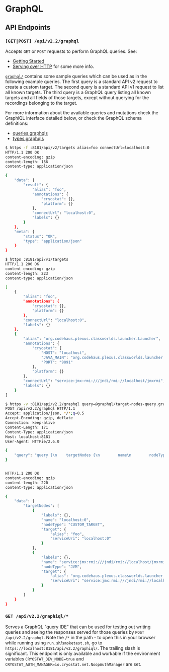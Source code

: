 # GraphQL

## API Endpoints

### `[GET|POST] /api/v2.2/graphql`

Accepts `GET` or `POST` requests to perform GraphQL queries. See:
- [Getting Started](https://www.graphql-java.com/tutorials/getting-started-with-spring-boot/)
- [Serving over HTTP](https://graphql.org/learn/serving-over-http/)
for some more info.

[`graphql/`](graphql/) contains some sample queries which can be used as in the following
example queries. The first query is a standard API v2 request to create a custom
target. The second query is a standard API v1 request to list all known targets.
The third query is a GraphQL query listing all known targets and all fields of
those targets, except without querying for the recordings belonging to the
target.

For more information about the available queries and mutations check the
GraphiQL interface detailed below, or check the GraphQL schema definitions:

- [queries.graphqls](https://github.com/cryostatio/cryostat/blob/main/src/main/resources/queries.graphqls)
- [types.graphqls](https://github.com/cryostatio/cryostat/blob/main/src/main/resources/types.graphqls)

```bash
$ https -f :8181/api/v2/targets alias=foo connectUrl=localhost:0
HTTP/1.1 200 OK
content-encoding: gzip
content-length: 156
content-type: application/json

{
    "data": {
        "result": {
            "alias": "foo",
            "annotations": {
                "cryostat": {},
                "platform": {}
            },
            "connectUrl": "localhost:0",
            "labels": {}
        }
    },
    "meta": {
        "status": "OK",
        "type": "application/json"
    }
}
```

```bash
$ https :8181/api/v1/targets
HTTP/1.1 200 OK
content-encoding: gzip
content-length: 223
content-type: application/json

[
    {
        "alias": "foo",
        "annotations": {
            "cryostat": {},
            "platform": {}
        },
        "connectUrl": "localhost:0",
        "labels": {}
    },
    {
        "alias": "org.codehaus.plexus.classworlds.launcher.Launcher",
        "annotations": {
            "cryostat": {
                "HOST": "localhost",
                "JAVA_MAIN": "org.codehaus.plexus.classworlds.launcher.Launcher",
                "PORT": "9091"
            },
            "platform": {}
        },
        "connectUrl": "service:jmx:rmi:///jndi/rmi://localhost/jmxrmi",
        "labels": {}
    }
]
```

```bash
$ https -v :8181/api/v2.2/graphql query=@graphql/target-nodes-query.graphql
POST /api/v2.2/graphql HTTP/1.1
Accept: application/json, */*;q=0.5
Accept-Encoding: gzip, deflate
Connection: keep-alive
Content-Length: 171
Content-Type: application/json
Host: localhost:8181
User-Agent: HTTPie/2.6.0

{
    "query": "query {\n    targetNodes {\n        name\n        nodeType\n        labels\n        target {\n            alias\n            serviceUri\n        }\n    }\n}\n"
}


HTTP/1.1 200 OK
content-encoding: gzip
content-length: 220
content-type: application/json

{
    "data": {
        "targetNodes": [
            {
                "labels": {},
                "name": "localhost:0",
                "nodeType": "CUSTOM_TARGET",
                "target": {
                    "alias": "foo",
                    "serviceUri": "localhost:0"
                }
            },
            {
                "labels": {},
                "name": "service:jmx:rmi:///jndi/rmi://localhost/jmxrmi",
                "nodeType": "JVM",
                "target": {
                    "alias": "org.codehaus.plexus.classworlds.launcher.Launcher",
                    "serviceUri": "service:jmx:rmi:///jndi/rmi://localhost/jmxrmi"
                }
            }
        ]
    }
}
```

### `GET /api/v2.2/graphiql/*`

Serves a GraphQL "query IDE" that can be used for testing out writing queries
and seeing the responses served for those queries by `POST /api/v2.2/graphql`.
Note the `/*` in the path - to open this in your browser while running using
`run.sh`/`smoketest.sh`, go to `https://localhost:8181/api/v2.2/graphiql/`. The
trailing slash is significant. This endpoint is only available and workable if
the environment variables `CRYOSTAT_DEV_MODE=true` and
`CRYOSTAT_AUTH_MANAGER=io.cryostat.net.NoopAuthManager` are set.
